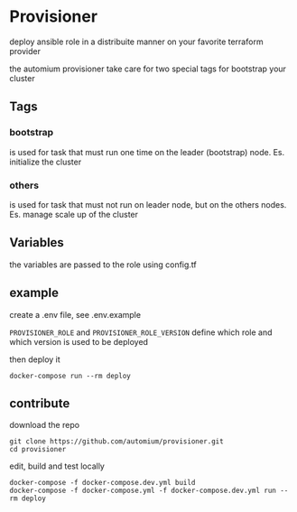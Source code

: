 # Provisioner

deploy ansible role in a distribuite manner on your favorite terraform provider

the automium provisioner take care for two special tags for bootstrap your cluster

## Tags

### bootstrap

is used for task that must run one time on the leader (bootstrap) node. Es. initialize the cluster
### others

is used for task that must not run on leader node, but on the others nodes. Es. manage scale up of the cluster

## Variables

the variables are passed to the role using config.tf

## example

create a .env file, see .env.example

`PROVISIONER_ROLE` and `PROVISIONER_ROLE_VERSION` define which role and which version is used to be deployed

then deploy it
```
docker-compose run --rm deploy
```

## contribute

download the repo
```
git clone https://github.com/automium/provisioner.git
cd provisioner
```

edit, build and test locally
```
docker-compose -f docker-compose.dev.yml build
docker-compose -f docker-compose.yml -f docker-compose.dev.yml run --rm deploy
```
